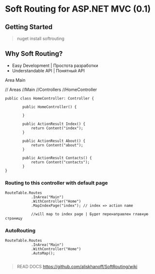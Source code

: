 
# Soft Routing for ASP.NET MVC (0.1)

## Getting Started 

> nuget install softrouting

## Why Soft Routing?

* Easy Development | Простота разработки 
* Understandable API | Понятный API

Area Main  

// Areas
        //Main
            //Controllers
                //HomeController
```
public class HomeController: Controller {

        public HomeController() {

        }

        public ActionResult Index() {
            return Content("index");
        }

        public ActionResult About() {
            return Content("about");
        }

        public ActionResult Contacts() {
            return Content("contacts");
        }
}

```

### Routing to this controller with default page

```
RouteTable.Routes
            .InArea("Main")
            .WithController("Home")
            .MapIndexPage("index"); // index => action name

            //will map to index page | Будет перенаправлен главную страницу
```

### AutoRouting

```
RouteTable.Routes
            .InArea("Main")
            .WithController("Home")
            .AutoMap();
            
```

> READ DOCS
https://github.com/aliskhanoff/SoftRouting/wiki